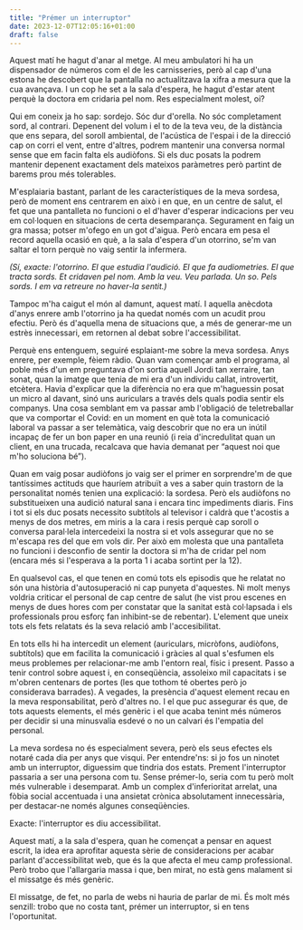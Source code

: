 ```yaml
---
title: "Prémer un interruptor"
date: 2023-12-07T12:05:16+01:00
draft: false
---
```


Aquest matí he hagut d'anar al metge. Al meu ambulatori hi ha un dispensador de números com el de les carnisseries, però al cap d'una estona he descobert que la pantalla no actualitzava la xifra a mesura que la cua avançava. I un cop he set a la sala d'espera, he hagut d'estar atent perquè la doctora em cridaria pel nom. Res especialment molest, oi?

Qui em coneix ja ho sap: sordejo. Sóc dur d'orella. No sóc completament sord, al contrari. Depenent del volum i el to de la teva veu, de la distància que ens separa, del soroll ambiental, de l'acústica de l'espai i de la direcció cap on corri el vent, entre d'altres, podrem mantenir una conversa normal sense que em facin falta els audiòfons. Si els duc posats la podrem mantenir depenent exactament dels mateixos paràmetres però partint de barems prou més tolerables.

M'esplaiaria bastant, parlant de les característiques de la meva sordesa, però de moment ens centrarem en això i en que, en un centre de salut, el fet que una pantalleta no funcioni o el d'haver d'esperar indicacions per veu em col·loquen en situacions de certa desemparança. Segurament en faig un gra massa; potser m'ofego en un got d'aigua. Però encara em pesa el record aquella ocasió en què, a la sala d'espera d'un otorrino, se'm van saltar el torn perquè no vaig sentir la infermera.

*(Sí, exacte: l'otorrino. El que estudia l'audició. El que fa audiometries. El que tracta sords. Et cridaven pel nom. Amb la veu. Veu parlada. Un so. Pels sords. I em va retreure no haver-la sentit.)*

Tampoc m'ha caigut el món al damunt, aquest matí. I aquella anècdota d'anys enrere amb l'otorrino ja ha quedat només com un acudit prou efectiu. Però és d'aquella mena de situacions que, a més de generar-me un estrès innecessari, em retornen al debat sobre l'accessibilitat.

Perquè ens entenguem, seguiré esplaiant-me sobre la meva sordesa. Anys enrere, per exemple, fèiem ràdio. Quan vam començar amb el programa, al poble més d'un em preguntava d'on sortia aquell Jordi tan xerraire, tan sonat, quan la imatge que tenia de mi era d'un individu callat, introvertit, etcètera. Havia d'explicar que la diferència no era que m'haguessin posat un micro al davant, sinó uns auriculars a través dels quals podia sentir els companys. Una cosa semblant em va passar amb l'obligació de teletreballar que va comportar el Covid: en un moment en què tota la comunicació laboral va passar a ser telemàtica, vaig descobrir que no era un inútil incapaç de fer un bon paper en una reunió (i reia d'incredulitat quan un client, en una trucada, recalcava que havia demanat per “aquest noi que m'ho soluciona bé”). 

Quan em vaig posar audiòfons jo vaig ser el primer en sorprendre'm de que tantíssimes actituds que hauríem atribuït a ves a saber quin trastorn de la personalitat només tenien una explicació: la sordesa. Però els audiòfons no substitueixen una audició natural sana i encara tinc impediments diaris. Fins i tot si els duc posats necessito subtítols al televisor i caldrà que t'acostis a menys de dos metres, em miris a la cara i resis perquè cap soroll o conversa paral·lela intercedeixi la nostra si et vols assegurar que no se m'escapa res del que em vols dir. Per això em molesta que una pantalleta no funcioni i desconfio de sentir la doctora si m'ha de cridar pel nom (encara més si l'esperava a la porta 1 i acaba sortint per la 12).

En qualsevol cas, el que tenen en comú tots els episodis que he relatat no són una història d'autosuperació ni cap punyeta d'aquestes. Ni molt menys voldria criticar el personal de cap centre de salut (he vist prou escenes en menys de dues hores com per constatar que la sanitat està col·lapsada i els professionals prou esforç fan inhibint-se de rebentar). L'element que uneix tots els fets relatats és la seva relació amb l'accesibilitat. 

En tots ells hi ha intercedit un element (auriculars, micròfons, audiòfons, subtítols) que em facilita la comunicació i gràcies al qual s'esfumen els meus problemes per relacionar-me amb l'entorn real, físic i present. Passo a tenir control sobre aquest i, en conseqüència, assoleixo mil capacitats i se m'obren centenars de portes (les que tothom té obertes però jo considerava barrades). A vegades, la presència d'aquest element recau en la meva responsabilitat, però d'altres no. I el que puc assegurar és que, de tots aquests elements, el més genèric i el que acaba tenint més números per decidir si una minusvalia esdevé o no un calvari és l'empatia del personal.

La meva sordesa no és especialment severa, però els seus efectes els notaré cada dia per anys que visqui. Per entendre'ns: si jo fos un ninotet amb un interruptor, diguessim que tindria dos estats. Prement l'interruptor passaria a ser una persona com tu. Sense prémer-lo, seria com tu però molt més vulnerable i desemparat. Amb un complex d'inferioritat arrelat, una fòbia social accentuada i una ansietat crònica absolutament innecessària, per destacar-ne només algunes conseqüències. 

Exacte: l'interruptor es diu accessibilitat. 

Aquest matí, a la sala d'espera, quan he començat a pensar en aquest escrit, la idea era aprofitar aquesta sèrie de consideracions per acabar parlant d'accessibilitat web, que és la que afecta el meu camp professional. Però trobo que l'allargaria massa i que, ben mirat, no està gens malament si el missatge és més genèric. 

El missatge, de fet, no parla de webs ni hauria de parlar de mi. És molt més senzill: trobo que no costa tant, prémer un interruptor, si en tens l'oportunitat.